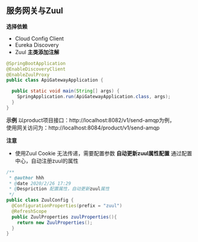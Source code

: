 ## 服务网关与Zuul
**选择依赖**
- Cloud Config Client
- Eureka Discovery
- Zuul
**主类添加注解**
```java
@SpringBootApplication
@EnableDiscoveryClient
@EnableZuulProxy
public class ApiGatewayApplication {

  public static void main(String[] args) {
    SpringApplication.run(ApiGatewayApplication.class, args);
  }
}
```
**示例**
以product项目接口：http://localhost:8082/v1/send-amqp为例，    
使用网关访问为：http://localhost:8084/product/v1/send-amqp

**注意**
- 使用Zuul Cookie 无法传递，需要配置参数
**自动更新zuul属性配置**
通过配置中心，自动注册zuul的属性
```java
/**
 * @author hhh
 * @date 2020/2/26 17:29
 * @Despriction 配置属性，自动更新zuul属性
 */
public class ZuulConfig {
  @ConfigurationProperties(prefix = "zuul")
  @RefreshScope
  public ZuulProperties zuulProperties(){
    return new ZuulProperties();
  }
}
```
